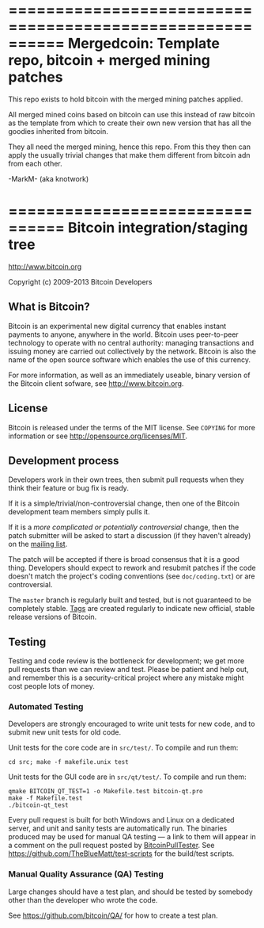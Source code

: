 ==========================================================
Mergedcoin: Template repo, bitcoin + merged mining patches
==========================================================

This repo exists to hold bitcoin with the merged mining
patches applied.

All merged mined coins based on bitcoin can use this
instead of raw bitcoin as the template from which to
create their own new version that has all the goodies
inherited from bitcoin.

They all need the merged mining, hence this repo. From
this they then can apply the usually trivial changes that
make them different from bitcoin adn from each other.

-MarkM- (aka knotwork)

================================
Bitcoin integration/staging tree
================================

http://www.bitcoin.org

Copyright (c) 2009-2013 Bitcoin Developers

What is Bitcoin?
----------------

Bitcoin is an experimental new digital currency that enables instant payments to
anyone, anywhere in the world. Bitcoin uses peer-to-peer technology to operate
with no central authority: managing transactions and issuing money are carried
out collectively by the network. Bitcoin is also the name of the open source
software which enables the use of this currency.

For more information, as well as an immediately useable, binary version of
the Bitcoin client sofware, see http://www.bitcoin.org.

License
-------

Bitcoin is released under the terms of the MIT license. See `COPYING` for more
information or see http://opensource.org/licenses/MIT.

Development process
-------------------

Developers work in their own trees, then submit pull requests when they think
their feature or bug fix is ready.

If it is a simple/trivial/non-controversial change, then one of the Bitcoin
development team members simply pulls it.

If it is a *more complicated or potentially controversial* change, then the patch
submitter will be asked to start a discussion (if they haven't already) on the
[mailing list](http://sourceforge.net/mailarchive/forum.php?forum_name=bitcoin-development).

The patch will be accepted if there is broad consensus that it is a good thing.
Developers should expect to rework and resubmit patches if the code doesn't
match the project's coding conventions (see `doc/coding.txt`) or are
controversial.

The `master` branch is regularly built and tested, but is not guaranteed to be
completely stable. [Tags](https://github.com/bitcoin/bitcoin/tags) are created
regularly to indicate new official, stable release versions of Bitcoin.

Testing
-------

Testing and code review is the bottleneck for development; we get more pull
requests than we can review and test. Please be patient and help out, and
remember this is a security-critical project where any mistake might cost people
lots of money.

### Automated Testing

Developers are strongly encouraged to write unit tests for new code, and to
submit new unit tests for old code.

Unit tests for the core code are in `src/test/`. To compile and run them:

    cd src; make -f makefile.unix test

Unit tests for the GUI code are in `src/qt/test/`. To compile and run them:

    qmake BITCOIN_QT_TEST=1 -o Makefile.test bitcoin-qt.pro
    make -f Makefile.test
    ./bitcoin-qt_test

Every pull request is built for both Windows and Linux on a dedicated server,
and unit and sanity tests are automatically run. The binaries produced may be
used for manual QA testing — a link to them will appear in a comment on the
pull request posted by [BitcoinPullTester](https://github.com/BitcoinPullTester). See https://github.com/TheBlueMatt/test-scripts
for the build/test scripts.

### Manual Quality Assurance (QA) Testing

Large changes should have a test plan, and should be tested by somebody other
than the developer who wrote the code.

See https://github.com/bitcoin/QA/ for how to create a test plan.

